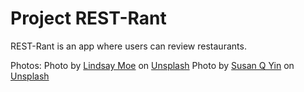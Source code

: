 # Project REST-Rant

REST-Rant is an app where users can review restaurants.

Photos:
    Photo by <a href="https://unsplash.com/@lindsaymoe?utm_source=unsplash&utm_medium=referral&utm_content=creditCopyText">Lindsay Moe</a> on <a href="https://unsplash.com/s/photos/noodles?utm_source=unsplash&utm_medium=referral&utm_content=creditCopyText">Unsplash</a>
    Photo by <a href="https://unsplash.com/@syinq?utm_source=unsplash&utm_medium=referral&utm_content=creditCopyText">Susan Q Yin</a> on <a href="https://unsplash.com/s/photos/coffee-cat?utm_source=unsplash&utm_medium=referral&utm_content=creditCopyText">Unsplash</a>
  
  